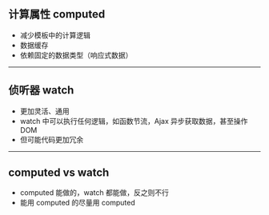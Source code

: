 ## 计算属性 computed

- 减少模板中的计算逻辑
- 数据缓存
- 依赖固定的数据类型（响应式数据）

---

## 侦听器 watch

- 更加灵活、通用
- watch 中可以执行任何逻辑，如函数节流，Ajax 异步获取数据，甚至操作 DOM
- 但可能代码更加冗余

---

## computed vs watch

- computed 能做的，watch 都能做，反之则不行
- 能用 computed 的尽量用 computed

